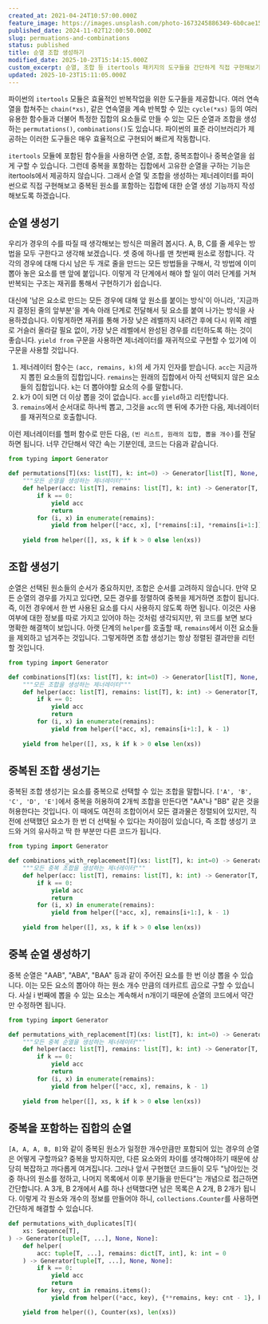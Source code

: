 ```yaml
---
created_at: 2021-04-24T10:57:00.000Z
feature_image: https://images.unsplash.com/photo-1673245886349-6b0cae152c50?crop=entropy&cs=tinysrgb&fit=max&fm=jpg&ixid=M3wxMTc3M3wwfDF8c2VhcmNofDR8fGJhbGxzfGVufDB8fHx8MTczMDUxODI1Mnww&ixlib=rb-4.0.3&q=80&w=2000
published_date: 2024-11-02T12:00:50.000Z
slug: permuations-and-combinations
status: published
title: 순열 조합 생성하기
modified_date: 2025-10-23T15:14:15.000Z
custom_excerpt: 순열, 조합 등 itertools 패키지의 도구들을 간단하게 직접 구현해보기
updated: 2025-10-23T15:11:05.000Z
---
```


파이썬의 `itertools` 모듈은 효율적인 반복작업을 위한 도구들을 제공합니다. 여러 연속열을 합쳐주는 `chain(*xs)`, 같은 연속열을 계속 반복할 수 있는 `cycle(*xs)` 등의 여러 유용한 함수들과 더불어 특정한 집합의 요소들로 만들 수 있는 모든 순열과 조합을 생성하는 `permutations()`, `combinations()`도 있습니다. 파이썬의 표준 라이브러리가 제공하는 이러한 도구들은 매우 효율적으로 구현되어 빠르게 작동합니다. 

`itertools` 모듈에 포함된 함수들을 사용하면 순열, 조합, 중복조합이나 중복순열을 쉽게 구할 수 있습니다. 그런데 중복을 포함하는 집합에서 고유한 순열을 구하는 기능은 itertools에서 제공하지 않습니다. 그래서 순열 및 조합을 생성하는 제너레이터를 파이썬으로 직접 구현해보고 중복된 원소를 포함하는 집합에 대한 순열 생성 기능까지 작성해보도록 하겠습니다. 

## 순열 생성기

우리가 경우의 수를 따질 때 생각해보는 방식은 떠올려 봅시다. A, B, C를 줄 세우는 방법을 모두 구한다고 생각해 보겠습니다. 셋 중에 하나를 맨 첫번째 원소로 정합니다. 각각의 경우에 대해 다시 남은 두 개로 줄을 만드는 모든 방법들을 구해서, 각 방법에 이미 뽑아 놓은 요소를 맨 앞에 붙입니다. 이렇게 각 단계에서 해야 할 일이 여러 단계를 거쳐 반복되는 구조는 재귀를 통해서 구현하기가 쉽습니다. 

대신에 '남은 요소로 만드는 모든 경우에 대해 앞 원소를 붙이는 방식'이 아니라, '지금까지 결정된 줄의 앞부분'을 계속 아래 단계로 전달해서 뒷 요소를 붙여 나가는 방식을 사용하겠습니다. 이렇게하면 재귀를 통해 가장 낮은 레벨까지 내려간 후에 다시 위쪽 레벨로 거슬러 올라갈 필요 없이, 가장 낮은 레벨에서 완성된 경우를 리턴하도록 하는 것이 좋습니다. `yield from` 구문을 사용하면 제너레이터를 재귀적으로 구현할 수 있기에 이 구문을 사용할 것입니다. 

1. 제너레이터 함수는 `(acc, remains, k)`의 세 가지 인자를 받습니다. `acc`는 지금까지 뽑힌 요소들의 집합입니다. `remains`는 원래의 집합에서 아직 선택되지 않은 요소들의 집합입니다. `k`는 더 뽑아야할 요소의 수를 말합니다. 
2. k가 0이 되면 더 이상 뽑을 것이 없습니다. `acc`를 `yield`하고 리턴합니다. 
3. `remains`에서 순서대로 하나씩 뽑고, 그것을 `acc`의 맨 뒤에 추가한 다음, 제너레이터를 재귀적으로 호출합니다. 

이런 제너레이터를 헬퍼 함수로 만든 다음, `(빈 리스트, 원래의 집합, 뽑을 개수)`를 전달하면 됩니다. 너무 간단해서 약간 속는 기분인데, 코드는 다음과 같습니다. 

```python
from typing import Generator

def permutations[T](xs: list[T], k: int=0) -> Generator[list[T], None, None]:
    """모든 순열을 생성하는 제너레이터"""
    def helper(acc: list[T], remains: list[T], k: int) -> Generator[T, None, None]:
        if k == 0:
            yield acc
            return
        for (i, x) in enumerate(remains):
            yield from helper([*acc, x], [*remains[:i], *remains[i+1:]], k - 1)
            
    yield from helper([], xs, k if k > 0 else len(xs))
```


## 조합 생성기

순열은 선택된 원소들의 순서가 중요하지만, 조합은 순서를 고려하지 않습니다. 만약 모든 순열의 경우를 가지고 있다면, 모든 경우를 정렬하여 중복을 제거하면 조합이 됩니다. 즉, 이전 경우에서 한 번 사용된 요소를 다시 사용하지 않도록 하면 됩니다. 이것은 사용여부에 대한 정보를 따로 가지고 있어야 하는 것처럼 생각되지만, 위 코드를 보면 보다 명확한 해결책이 보입니다. 아랫 단계의 `helper`를 호출할 때, `remains`에서 이전 요소들을 제외하고 넘겨주는 것입니다. 그렇게하면 조합 생성기는 항상 정렬된 결과만을 리턴할 것입니다. 


```python
from typing import Generator

def combinations[T](xs: list[T], k: int=0) -> Generator[list[T], None, None]:
    """모든 조합을 생성하는 제너레이터"""
    def helper(acc: list[T], remains: list[T], k: int) -> Generator[T, None, None]:
        if k == 0:
            yield acc
            return
        for (i, x) in enumerate(remains):
            yield from helper([*acc, x], remains[i+1:], k - 1)
            
    yield from helper([], xs, k if k > 0 else len(xs))
```

## 중복된 조합 생성기는

중복된 조합 생성기는 요소를 중복으로 선택할 수 있는 조합을 말합니다. `['A', 'B', 'C', 'D', 'E']`에서 중복을 허용하여 2개씩 조합을 만든다면 "AA"나 "BB" 같은 것을 허용한다는 것입니다. 이 때에도 여전히 조합이어서 모든 결과물은 정렬되어 있지만, 직전에 선택했던 요소가 한 번 더 선택될 수 있다는 차이점이 있습니다, 즉 조합 생성기 코드와 거의 유사하고 딱 한 부분만 다른 코드가 됩니다.


```python
from typing import Generator

def combinations_with_replacement[T](xs: list[T], k: int=0) -> Generator[list[T], None, None]:
    """모든 중복 조합을 생성하는 제너레이터"""
    def helper(acc: list[T], remains: list[T], k: int) -> Generator[T, None, None]:
        if k == 0:
            yield acc
            return
        for (i, x) in enumerate(remains):
            yield from helper([*acc, x], remains[i+1:], k - 1)
            
    yield from helper([], xs, k if k > 0 else len(xs))
```

## 중복 순열 생성하기 

중복 순열은 "AAB", "ABA", "BAA" 등과 같이 주어진 요소를 한 번 이상 뽑을 수 있습니다. 이는 모든 요소의 뽑아야 하는 원소 개수 만큼의 데카르트 곱으로 구할 수 있습니다. 사실 i 번째에 뽑을 수 있는 요소는 계속해서 n개이기 때문에 순열의 코드에서 약간만 수정하면 됩니다.

```python
from typing import Generator

def permutations_with_replacement[T](xs: list[T], k: int=0) -> Generator[list[T], None, None]:
    """모든 중복 순열을 생성하는 제너레이터"""
    def helper(acc: list[T], remains: list[T], k: int) -> Generator[T, None, None]:
        if k == 0:
            yield acc
            return
        for (i, x) in enumerate(remains):
            yield from helper([*acc, x], remains, k - 1)
            
    yield from helper([], xs, k if k > 0 else len(xs))
```

## 중복을 포함하는 집합의 순열

`[A, A, A, B, B]`와 같이 중복된 원소가 일정한 개수만큼만 포함되어 있는 경우의 순열은 어떻게 구할까요? 중복을 방지하지만, 다른 요소와의 차이를 생각해야하기 때문에 상당히 복잡하고 까다롭게 여겨집니다. 그러나 앞서 구현했던 코드들이 모두 "남아있는 것 중 하나의 원소를 정하고, 나머지 목록에서 이후 분기들을 만든다"는 개념으로 접근하면 간단합니다. A 3개, B 2개에서 A를 하나 선택했다면 남은 목록은 A 2개, B 2개가 됩니다. 이렇게 각 원소와 개수의 정보를 만들어야 하니, `collections.Counter`를 사용하면 간단하게 해결할 수 있습니다. 

```python
def permutations_with_duplicates[T](
    xs: Sequence[T],
) -> Generator[tuple[T, ...], None, None]:
    def helper(
        acc: tuple[T, ...], remains: dict[T, int], k: int = 0
    ) -> Generator[tuple[T, ...], None, None]:
        if k == 0:
            yield acc
            return
        for key, cnt in remains.items():
            yield from helper((*acc, key), {**remains, key: cnt - 1}, k - 1)

    yield from helper((), Counter(xs), len(xs))
```
